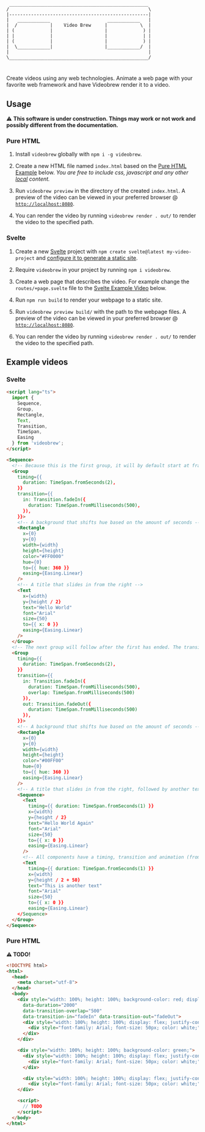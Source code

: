 ```
 ___________________________________________________
/                                                   \
|---------------------------------------------------|
|   ____________                     ____________   |
|  /            |    Video Brew     |            \  |
| (             |                   |             ) |
| |             |                   |             | |
| (             |                   |             ) |
|  \____________|                   |____________/  |
|                                                   |
\___________________________________________________/
```
# <span style="display:none">Videobrew</span>

Create videos using any web technologies. Animate a web page with your favorite web framework and have Videobrew render it to a video.

## Usage

⚠ **This software is under construction. Things may work or not work and possibly different from the documentation.**

### Pure HTML

1. Install `videobrew` globally with `npm i -g videobrew`.

2. Create a new HTML file named `index.html` based on the [Pure HTML Example](#pure-html) below. *You are free to include css, javascript and any other <u>local</u> content.*

3. Run `videobrew preview` in the directory of the created `index.html`. A preview of the video can be viewed in your preferred browser @ [`http://localhost:8080`](http://localhost:8080).

4. You can render the video by running `videobrew render . out/` to render the video to the specified path.

### Svelte

1. Create a new [Svelte](https://svelte.dev/) project with `npm create svelte@latest my-video-project` and [configure it to generate a static site](https://kit.svelte.dev/docs/adapter-static#usage).

2. Require `videobrew` in your project by running `npm i videobrew`.

3. Create a web page that describes the video. For example change the `routes/+page.svelte` file to the [Svelte Example Video](#svelte) below.

4. Run `npm run build` to render your webpage to a static site.

5. Run `videobrew preview build/` with the path to the webpage files. A preview of the video can be viewed in your preferred browser @ [`http://localhost:8080`](http://localhost:8080).

6. You can render the video by running `videobrew render . out/` to render the video to the specified path.

## Example videos

### Svelte
```html
<script lang="ts">
  import { 
    Sequence, 
    Group, 
    Rectangle, 
    Text, 
    Transition, 
    TimeSpan,
    Easing
  } from 'videobrew';
</script>

<Sequence>
  <!-- Because this is the first group, it will by default start at frame 0, all it's children will start with it -->
  <Group 
    timing={{ 
      duration: TimeSpan.fromSeconds(2),
    }}
    transition={{
      in: Transition.fadeIn({ 
        duration: TimeSpan.fromMilliseconds(500),
      }),
    }}>
    <!-- A background that shifts hue based on the amount of seconds -->
    <Rectangle
      x={0}
      y={0}
      width={width}
      height={height}
      color="#FF0000"
      hue={0}
      to={{ hue: 360 }}
      easing={Easing.Linear}
    />
    <!-- A title that slides in from the right -->
    <Text
      x={width}
      y={height / 2}
      text="Hello World"
      font="Arial"
      size={50}
      to={{ x: 0 }}
      easing={Easing.Linear}
    />
  </Group>
  <!-- The next group will follow after the first has ended. The transition overlap may cause it to start slightly earlier to crossfade. All children of this group will start with it. -->
  <Group 
    timing={{ 
      duration: TimeSpan.fromSeconds(2),
    }}
    transition={{
      in: Transition.fadeIn({ 
        duration: TimeSpan.fromMilliseconds(500),
        overlap: TimeSpan.fromMilliseconds(500)
      }),
      out: Transition.fadeOut({ 
        duration: TimeSpan.fromMilliseconds(500) 
      }),
    }}>
    <!-- A background that shifts hue based on the amount of seconds -->
    <Rectangle
      x={0}
      y={0}
      width={width}
      height={height}
      color="#00FF00"
      hue={0}
      to={{ hue: 360 }}
      easing={Easing.Linear}
    />
    <!-- A title that slides in from the right, followed by another text. Sequences can be nested. -->
    <Sequence>
      <Text
        timing={{ duration: TimeSpan.fromSeconds(1) }}
        x={width}
        y={height / 2}
        text="Hello World Again"
        font="Arial"
        size={50}
        to={{ x: 0 }}
        easing={Easing.Linear}
      />
      <!-- All components have a timing, transition and animation (from/to) attributes. -->
      <Text
        timing={{ duration: TimeSpan.fromSeconds(1) }}
        x={width}
        y={height / 2 + 50}
        text="This is another text"
        font="Arial"
        size={50}
        to={{ x: 0 }}
        easing={Easing.Linear}
    </Sequence>
  </Group>
</Sequence>
```

### Pure HTML
**⚠ TODO!**
```html
<!DOCTYPE html>
<html>
  <head>
    <meta charset="utf-8">
  </head>
  <body>
    <div style="width: 100%; height: 100%; background-color: red; display: hidden;" 
      data-duration="2000" 
      data-transition-overlap="500"
      data-transition-in="fadeIn" data-transition-out="fadeOut">
      <div style="width: 100%; height: 100%; display: flex; justify-content: center; align-items: center;">
        <div style="font-family: Arial; font-size: 50px; color: white;">Hello World</div>
      </div>
    </div>

    <div style="width: 100%; height: 100%; background-color: green;">
      <div style="width: 100%; height: 100%; display: flex; justify-content: center; align-items: center;">
        <div style="font-family: Arial; font-size: 50px; color: white;">Hello World Again</div>
      </div>

      <div style="width: 100%; height: 100%; display: flex; justify-content: center; align-items: center;">
        <div style="font-family: Arial; font-size: 50px; color: white;">This is another text</div>
    </div>

    <script>
      // TODO
    </script>
  </body>
</html>
```